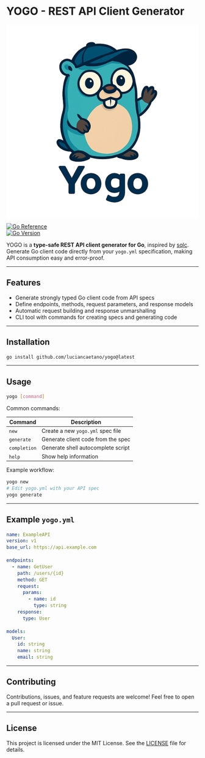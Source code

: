 # YOGO - REST API Client Generator

<img src="yogo-gopher.png" alt="YOGO" width="512" style="vertical-align:middle" />

[![Go Reference](https://pkg.go.dev/badge/github.com/luciancaetano/yogo.svg)](https://pkg.go.dev/github.com/luciancaetano/yogo)  
[![Go Version](https://img.shields.io/badge/go-%3E%3D1.20-blue.svg)](https://golang.org/doc/go1.20)

YOGO is a **type-safe REST API client generator for Go**, inspired by [sqlc](https://github.com/kyleconroy/sqlc).  
Generate Go client code directly from your `yogo.yml` specification, making API consumption easy and error-proof.

---

## Features

- Generate strongly typed Go client code from API specs  
- Define endpoints, methods, request parameters, and response models  
- Automatic request building and response unmarshalling  
- CLI tool with commands for creating specs and generating code  

---

## Installation

```bash
go install github.com/luciancaetano/yogo@latest
````

---

## Usage

```bash
yogo [command]
```

Common commands:

| Command      | Description                        |
| ------------ | ---------------------------------- |
| `new`        | Create a new `yogo.yml` spec file  |
| `generate`   | Generate client code from the spec |
| `completion` | Generate shell autocomplete script |
| `help`       | Show help information              |

Example workflow:

```bash
yogo new
# Edit yogo.yml with your API spec
yogo generate
```

---

## Example `yogo.yml`

```yaml
name: ExampleAPI
version: v1
base_url: https://api.example.com

endpoints:
  - name: GetUser
    path: /users/{id}
    method: GET
    request:
      params:
        - name: id
          type: string
    response:
      type: User

models:
  User:
    id: string
    name: string
    email: string
```

---

## Contributing

Contributions, issues, and feature requests are welcome!
Feel free to open a pull request or issue.

---

## License

This project is licensed under the MIT License.
See the [LICENSE](LICENSE) file for details.
